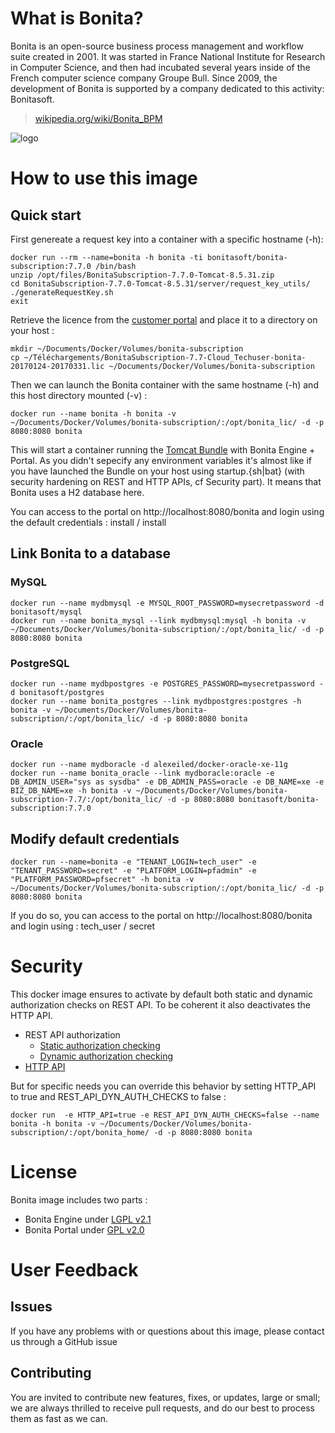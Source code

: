 # What is Bonita?

Bonita is an open-source business process management and workflow suite created in 2001. It was started in France National Institute for Research in Computer Science, and then had incubated several years inside of the French computer science company Groupe Bull. Since 2009, the development of Bonita is supported by a company dedicated to this activity: Bonitasoft.

> [wikipedia.org/wiki/Bonita_BPM](http://en.wikipedia.org/wiki/Bonita_BPM)

![logo](https://github.com/bonitasoft/docker/blob/master/bonita-subscription/7.3/logo.png?raw=true)

# How to use this image

## Quick start

First genereate a request key into a container with a specific hostname (-h):

	docker run --rm --name=bonita -h bonita -ti bonitasoft/bonita-subscription:7.7.0 /bin/bash
	unzip /opt/files/BonitaSubscription-7.7.0-Tomcat-8.5.31.zip
	cd BonitaSubscription-7.7.0-Tomcat-8.5.31/server/request_key_utils/
	./generateRequestKey.sh
	exit
	
Retrieve the licence from the [customer portal](https://customer.bonitasoft.com) and place it to a directory on your host :	

    mkdir ~/Documents/Docker/Volumes/bonita-subscription
    cp ~/Téléchargements/BonitaSubscription-7.7-Cloud_Techuser-bonita-20170124-20170331.lic ~/Documents/Docker/Volumes/bonita-subscription

Then we can launch the Bonita container with the same hostname (-h) and this host directory mounted (-v) :

	docker run --name bonita -h bonita -v ~/Documents/Docker/Volumes/bonita-subscription/:/opt/bonita_lic/ -d -p 8080:8080 bonita
	
This will start a container running the [Tomcat Bundle](http://documentation.bonitasoft.com/tomcat-bundle-1) with Bonita Engine + Portal. As you didn't sepecify any environment variables it's almost like if you have launched the Bundle on your host using startup.{sh|bat} (with security hardening on REST and HTTP APIs, cf Security part). It means that Bonita uses a H2 database here.

You can access to the portal on http://localhost:8080/bonita and login using the default credentials : install / install

## Link Bonita to a database

### MySQL

	docker run --name mydbmysql -e MYSQL_ROOT_PASSWORD=mysecretpassword -d bonitasoft/mysql
	docker run --name bonita_mysql --link mydbmysql:mysql -h bonita -v ~/Documents/Docker/Volumes/bonita-subscription/:/opt/bonita_lic/ -d -p 8080:8080 bonita

### PostgreSQL

	docker run --name mydbpostgres -e POSTGRES_PASSWORD=mysecretpassword -d bonitasoft/postgres
	docker run --name bonita_postgres --link mydbpostgres:postgres -h bonita -v ~/Documents/Docker/Volumes/bonita-subscription/:/opt/bonita_lic/ -d -p 8080:8080 bonita

### Oracle

	docker run --name mydboracle -d alexeiled/docker-oracle-xe-11g
	docker run --name bonita_oracle --link mydboracle:oracle -e DB_ADMIN_USER="sys as sysdba" -e DB_ADMIN_PASS=oracle -e DB_NAME=xe -e BIZ_DB_NAME=xe -h bonita -v ~/Documents/Docker/Volumes/bonita-subscription-7.7/:/opt/bonita_lic/ -d -p 8080:8080 bonitasoft/bonita-subscription:7.7.0

## Modify default credentials

	docker run --name=bonita -e "TENANT_LOGIN=tech_user" -e "TENANT_PASSWORD=secret" -e "PLATFORM_LOGIN=pfadmin" -e "PLATFORM_PASSWORD=pfsecret" -h bonita -v ~/Documents/Docker/Volumes/bonita-subscription/:/opt/bonita_lic/ -d -p 8080:8080 bonita

If you do so, you can access to the portal on http://localhost:8080/bonita and login using : tech_user / secret

# Security

This docker image ensures to activate by default both static and dynamic authorization checks on REST API. To be coherent it also deactivates the HTTP API.

 * REST API authorization
    * [Static authorization checking](http://documentation.bonitasoft.com/rest-api-authorization#static)
    * [Dynamic authorization checking](http://documentation.bonitasoft.com/rest-api-authorization#dynamic)
 * [HTTP API](http://documentation.bonitasoft.com/rest-api-authorization#activate)

But for specific needs you can override this behavior by setting HTTP_API to true and REST_API_DYN_AUTH_CHECKS to false :

	docker run  -e HTTP_API=true -e REST_API_DYN_AUTH_CHECKS=false --name bonita -h bonita -v ~/Documents/Docker/Volumes/bonita-subscription/:/opt/bonita_home/ -d -p 8080:8080 bonita

# License
Bonita image includes two parts :
 * Bonita Engine under [LGPL v2.1](https://www.gnu.org/licenses/old-licenses/lgpl-2.1.html)
 * Bonita Portal under [GPL v2.0](http://www.gnu.org/licenses/old-licenses/gpl-2.0.html)

# User Feedback

## Issues

If you have any problems with or questions about this image, please contact us through a GitHub issue

## Contributing

You are invited to contribute new features, fixes, or updates, large or small; we are always thrilled to receive pull requests, and do our best to process them as fast as we can.

